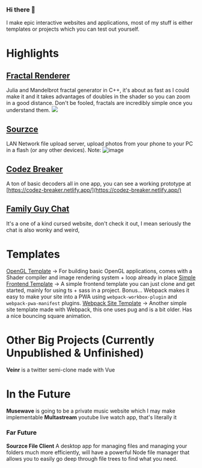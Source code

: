 ### Hi there 👋
I make epic interactive websites and applications, most of my stuff is either templates or projects which you can test out yourself. 

# Highlights

## [Fractal Renderer](https://github.com/TrueRegin/Fractal-Renderer)
Julia and Mandelbrot fractal generator in C++, it's about as fast as I could make it and it takes advantages of doubles in the shader so you can zoom in a good distance. Don't be fooled, fractals are incredibly simple once you understand them.
![](https://user-images.githubusercontent.com/36866793/87551715-bef30d00-c67e-11ea-96bd-46a43e006d6c.PNG)

## [Sourzce](https://github.com/TrueRegin/Sourzce)
LAN Network file upload server, upload photos from your phone to your PC in a flash (or any other devices).
Note: 
![image](https://user-images.githubusercontent.com/36866793/93012437-6e106f80-f56e-11ea-87c9-94877c610365.png)

## [Codez Breaker](https://github.com/TrueRegin/codez-breaker)</u>
A ton of basic decoders all in one app, you can see a working prototype at [https://codez-breaker.netlify.app/](https://codez-breaker.netlify.app/)

## [Family Guy Chat](https://github.com/TrueRegin/family-guy-chat)
It's a one of a kind cursed website, don't check it out, I mean seriously the chat is also wonky and weird,

# Templates
[OpenGL Template](https://github.com/TrueRegin/OpenGL-Template) → For building basic OpenGL applications, comes with a Shader compiler and image rendering system + loop already in place
[Simple Frontend Template](https://github.com/TrueRegin/Simple-Frontend) → A simple frontend template you can just clone and get started, mainly for using ts + sass in a project. Bonus... Webpack makes it easy to make your site into a PWA using `webpack-workbox-plugin` and `webpack-pwa-manifest` plugins.
[Webpack Site Template](https://github.com/TrueRegin/webpack-site-template) → Another simple site template made with Webpack, this one uses pug and is a bit older. Has a nice bouncing square animation.

# Other Big Projects (Currently Unpublished & Unfinished)
**Veinr** is a twitter semi-clone made with Vue

# In the Future
**Musewave** is going to be a private music website which I may make implementable
**Multastream** youtube live watch app, that's literally it
### Far Future
  **Sourzce File Client** A desktop app for managing files and managing your folders much more efficiently, will have a powerful Node file manager that allows you to easily go deep through file trees to find what you need.

<!--
**TrueRegin/TrueRegin** is a ✨ _special_ ✨ repository because its `README.md` (this file) appears on your GitHub profile.

Here are some ideas to get you started:

- 🔭 I’m currently working on ...
- 🌱 I’m currently learning ...
- 👯 I’m looking to collaborate on ...
- 🤔 I’m looking for help with ...
- 💬 Ask me about ...
- 📫 How to reach me: ...
- 😄 Pronouns: ...
- ⚡ Fun fact: ...
-->
